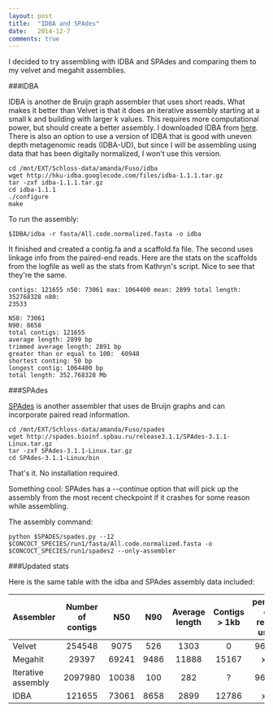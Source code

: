 ```yaml
---
layout: post
title:  "IDBA and SPAdes"
date:   2014-12-7
comments: true
---
```


I decided to try assembling with IDBA and SPAdes and comparing them to my velvet and megahit assemblies.

###IDBA

IDBA is another de Bruijn graph assembler that uses short reads. What makes it better than Velvet is that it does an iterative assembly starting at a small k and building with larger k values. This requires more computational power, but should create a better assembly. I downloaded IDBA from [here](http://i.cs.hku.hk/~alse/hkubrg/projects/idba_ud/index.html). There is also an option to use a version of IDBA that is good with uneven depth metagenomic reads (IDBA-UD), but since I will be assembling using data that has been digitally normalized, I won't use this version.

~~~~
cd /mnt/EXT/Schloss-data/amanda/Fuso/idba
wget http://hku-idba.googlecode.com/files/idba-1.1.1.tar.gz
tar -zxf idba-1.1.1.tar.gz
cd idba-1.1.1
./configure
make
~~~~

To run the assembly:

~~~~
$IDBA/idba -r fasta/All.code.normalized.fasta -o idba
~~~~

It finished and created a contig.fa and a scaffold.fa file. The second uses linkage info from the paired-end reads. Here are the stats on the scaffolds from the logfile as well as the stats from Kathryn's script. Nice to see that they're the same.

~~~~
contigs: 121655 n50: 73061 max: 1064400 mean: 2899 total length: 352768328 n80: 
23533

N50: 73061
N90: 8658
total contigs: 121655
average length: 2899 bp
trimmed average length: 2891 bp
greater than or equal to 100:  60948
shortest conting: 50 bp
longest contig: 1064400 bp
total length: 352.768328 Mb
~~~~

###SPAdes

[SPAdes](http://www-ncbi-nlm-nih-gov.proxy.lib.umich.edu/pubmed/22506599) is another assembler that uses de Bruijn graphs and can incorporate paired read information.

~~~~
cd /mnt/EXT/Schloss-data/amanda/Fuso/spades
wget http://spades.bioinf.spbau.ru/release3.1.1/SPAdes-3.1.1-Linux.tar.gz
tar -zxf SPAdes-3.1.1-Linux.tar.gz
cd SPAdes-3.1.1-Linux/bin
~~~~

That's it. No installation required.

Something cool: SPAdes has a --continue option that will pick up the assembly from the most recent checkpoint if it crashes for some reason while assembling.

The assembly command:

~~~~
python $SPADES/spades.py --12 $CONCOCT_SPECIES/run1/fasta/All.code.normalized.fasta -o $CONCOCT_SPECIES/run1/spades2 --only-assembler
~~~~



###Updated stats

Here is the same table with the idba and SPAdes assembly data included:

Assembler | Number of contigs | N50 | N90 | Average length | Contigs > 1kb | percent of reads used | assembly file name
:--------|:--------:|:--------:|:--------:|:------------:|:------------:|:------------:|--------:
Velvet | 254548 | 9075 | 526 | 1303 | 0 |    96.5% | velveth_k31_code/contigs.fa
Megahit | 29397 | 69241 | 9486 | 11888 |    15167 | x% | megahit_DN/final.contigs.fa
Iterative assembly | 2097980 | 10038 | 100 | 282 | ? | 96.4% 
IDBA | 121655 | 73061 | 8658 | 2899 |    12786 | x% | idba/scaffold.fa


